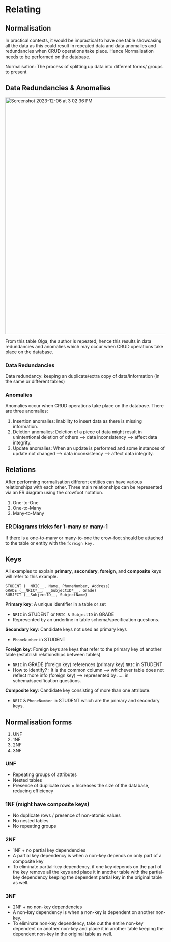 # Relating
## Normalisation
In practical contexts, it would be impractical to have one table showcasing all the data as this could result in repeated data and data anomalies and redundancies when CRUD operations take place. Hence Normalisation needs to be performed on the database.

Normalisation: The process of splitting up data into different forms/ groups to present

## Data Redundancies & Anomalies
<img width="743" alt="Screenshot 2023-12-06 at 3 02 36 PM" src="https://github.com/didumfernando/CS50SQL/assets/118650079/36bdb668-ac5e-4873-b365-7adc873c37f6"> 

From this table Olga, the author is repeated, hence this results in data redundancies and anomalies which may occur when CRUD operations take place on the database.

### Data Redundancies
Data redundancy: keeping an duplicate/extra copy of data/information (in the same or different tables)

### Anomalies
Anomalies occur when CRUD operations take place on the database. There are three anomalies:
1. Insertion anomalies: Inability to insert data as there is missing information.
2. Deletion anomalies: Deletion of a piece of data might result in unintentional deletion of others --> data inconsistency --> affect data integrity.
3. Update anomalies: When an update is performed and some instances of update not changed --> data inconsistency --> affect data integrity.

## Relations
After performing normalisation different entities can have various relationships with each other. Three main relationships can be represented via an ER diagram using the crowfoot notation.
1. One-to-One
2. One-to-Many
3. Many-to-Many

### ER Diagrams tricks for 1-many or many-1
If there is a one-to-many or many-to-one the crow-foot should be attached to the table or entity with the ``foreign key.``

## Keys
All examples to explain __primary__, __secondary__, __foreign__, and __composite__ keys will refer to this example.
```
STUDENT (__NRIC__, Name, PhoneNumber, Address)
GRADE (__NRIC*__, __SubjectID*__, Grade)
SUBJECT (__SubjectID__, SubjectName)
```
__Primary key__: A unique identifier in a table or set 
- ``NRIC`` in STUDENT or ``NRIC & SubjectID`` in GRADE
- Represented by an underline in table schema/specification questions.

__Secondary key__: Candidate keys not used as primary keys
- ``PhoneNumber`` in STUDENT

__Foreign key__: Foreign keys are keys that refer to the primary key of another table (establish relationships between tables)
- ``NRIC`` in GRADE (foreign key) references (primary key) ``NRIC`` in STUDENT
- How to identify? : It is the common column --> whichever table does not reflect more info (foreign key) --> represented by ..... in schema/specification questions.

__Composite key__: Candidate key consisting of more than one attribute.
- ``NRIC`` & ``PhoneNumber`` in STUDENT which are the primary and secondary keys.

## Normalisation forms
1. UNF
2. 1NF
3. 2NF
4. 3NF

### UNF
- Repeating groups of attributes
- Nested tables
- Presence of duplicate rows
= Increases the size of the database, reducing efficiency

### 1NF (might have composite keys)
- No duplicate rows / presence of non-atomic values
- No nested tables
- No repeating groups

### 2NF
- 1NF + no partial key dependencies
- A partial key dependency is when a non-key depends on only part of a composite key
- To eliminate partial-key dependency, if one key depends on the part of the key remove all the keys and place it in another table with the partial-key dependency keeping the dependent partial key in the original table as well.

### 3NF
- 2NF + no non-key dependencies
- A non-key dependency is when a non-key is dependent on another non-key.
- To eliminate non-key dependency, take out the entire non-key dependent on another non-key and place it in another table keeping the dependent non-key in the original table as well.
